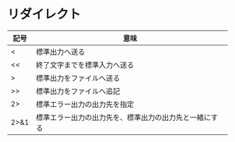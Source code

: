 # リダイレクト

| 記号 | 意味                                                   |
|------|--------------------------------------------------------|
| <    | 標準出力へ送る                                         |
| <<   | 終了文字までを標準入力へ送る                           |
| >    | 標準出力をファイルへ送る                               |
| >>   | 標準出力をファイルへ追記                               |
| 2>   | 標準エラー出力の出力先を指定                           |
| 2>&1 | 標準エラー出力の出力先を、標準出力の出力先と一緒にする |

